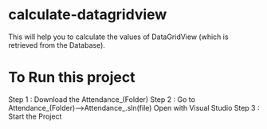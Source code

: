 # calculate-datagridview
This will help you to calculate the values of DataGridView (which is retrieved from the Database).


# To Run this project
Step 1 :
  Download the Attendance_(Folder)
Step 2 :
  Go to Attendance_(Folder)-->Attendance_.sln(file)
  Open with Visual Studio
Step 3 :
  Start the Project
